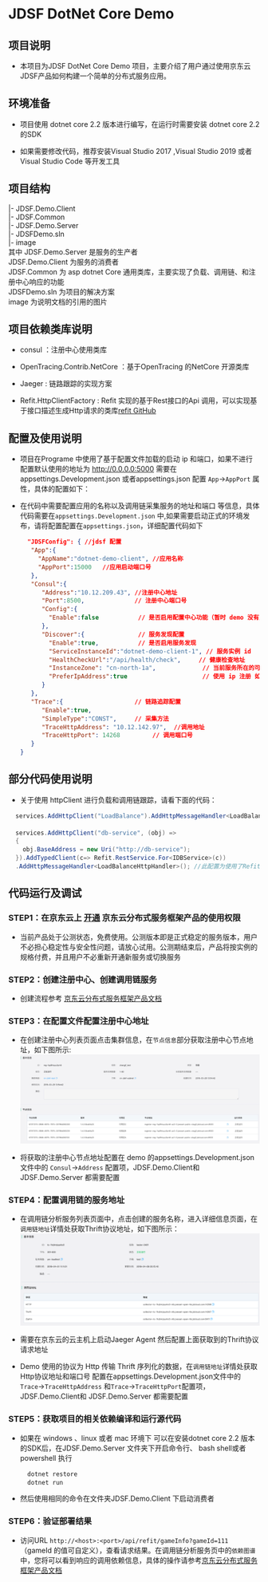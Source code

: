 # JDSF DotNet Core Demo

## 项目说明

* 本项目为JDSF DotNet Core Demo 项目，主要介绍了用户通过使用京东云JDSF产品如何构建一个简单的分布式服务应用。

## 环境准备

* 项目使用 dotnet core 2.2 版本进行编写，在运行时需要安装 dotnet core 2.2 的SDK

* 如果需要修改代码，推荐安装Visual Studio 2017 ,Visual Studio 2019 或者 Visual Studio Code 等开发工具
  
## 项目结构

|- JDSF.Demo.Client  
|- JDSF.Common  
|- JDSF.Demo.Server  
|- JDSFDemo.sln  
|- image  
其中 JDSF.Demo.Server  是服务的生产者  
JDSF.Demo.Client   为服务的消费者  
JDSF.Common 为 asp dotnet Core 通用类库，主要实现了负载、调用链、和注册中心响应的功能  
JDSFDemo.sln 为项目的解决方案  
image 为说明文档的引用的图片

## 项目依赖类库说明

* consul ：注册中心使用类库

* OpenTracing.Contrib.NetCore ：基于OpenTracing 的NetCore 开源类库

* Jaeger : 链路跟踪的实现方案

* Refit.HttpClientFactory : Refit 实现的基于Rest接口的Api 调用，可以实现基于接口描述生成Http请求的类库[refit GitHub](https://github.com/reactiveui/refit)

## 配置及使用说明

* 项目在Programe 中使用了基于配置文件加载的启动 ip 和端口，如果不进行配置默认使用的地址为 http://0.0.0.0:5000 需要在 appsettings.Development.json 或者appsettings.json 配置 `App`->`AppPort` 属性，具体的配置如下：  

* 在代码中需要配置应用的名称以及调用链采集服务的地址和端口 等信息，具体代码需要在`appsettings.Development.json` 中,如果需要启动正式的环境发布，请将配置配置在`appsettings.json`，详细配置代码如下

  ```json
    "JDSFConfig": { //jdsf 配置
     "App":{
       "AppName":"dotnet-demo-client", //应用名称
       "AppPort":15000   //应用启动端口号
     },
     "Consul":{
        "Address":"10.12.209.43", //注册中心地址
        "Port":8500,              // 注册中心端口号
        "Config":{
          "Enable":false           // 是否启用配置中心功能（暂时 demo 没有支持此功能）
        },
        "Discover":{               // 服务发现配置
          "Enable":true,           // 是否启用服务发现
          "ServiceInstanceId":"dotnet-demo-client-1", // 服务实例 id
          "HealthCheckUrl":"/api/health/check",     // 健康检查地址
          "InstanceZone": "cn-north-1a",             // 当前服务所在的可用区
          "PreferIpAddress":true                     // 使用 ip 注册 如果为 false 使用域名注册
        }
     },
     "Trace":{                    // 链路追踪配置
        "Enable":true,
        "SimpleType":"CONST",     // 采集方法
        "TraceHttpAddress": "10.12.142.97",  //调用地址
        "TraceHttpPort": 14268         // 调用端口号
     }
  }
  ```

## 部分代码使用说明

* 关于使用 httpClient 进行负载和调用链跟踪，请看下面的代码：

```csharp
  services.AddHttpClient("LoadBalance").AddHttpMessageHandler<LoadBalanceHttpHandler>(); // 添加负载使用的HttpClientFactory LoadBalanceHttpHandler 默认已经注入对象，此Handler 实现了负载的自动判断逻辑

  services.AddHttpClient("db-service", (obj) =>
  {
    obj.BaseAddress = new Uri("http://db-service");
  }).AddTypedClient(c=> Refit.RestService.For<IDBService>(c))
  .AddHttpMessageHandler<LoadBalanceHttpHandler>(); //此配置为使用了Refit 创建的服务，可以直接注入相关的接口进行调用
```

## 代码运行及调试

### STEP1：在京东云上 [开通](https://www.jdcloud.com/cn/public/testApply/jdsf) 京东云分布式服务框架产品的使用权限

* 当前产品处于公测状态，免费使用。公测版本即是正式稳定的服务版本，用户不必担心稳定性与安全性问题，请放心试用。公测期结束后，产品将按实例的规格付费，并且用户不必重新开通新服务或切换服务

### STEP2：创建注册中心、创建调用链服务

* 创建流程参考 [京东云分布式服务框架产品文档](https://docs.jdcloud.com/cn/jd-distributed-service-framework/product-overview)

### STEP3：在配置文件配置注册中心地址

* 在创建注册中心列表页面点击集群信息，在`节点信息`部分获取注册中心节点地址，如下图所示: ![注册中心详情](./image/registrydetail.jpg "注册中心详情")

* 将获取的注册中心节点地址配置在 demo 的appsettings.Development.json文件中的  `Consul`->`Address` 配置项，JDSF.Demo.Client和 JDSF.Demo.Server 都需要配置

### STEP4：配置调用链的服务地址

* 在调用链分析服务列表页面中，点击创建的服务名称，进入详细信息页面，在`调用链地址`详情处获取Thrift协议地址，如下图所示：![调用链分析服务详情](./image/tracedetail.png "调用链分析服务详情")

* 需要在京东云的云主机上启动Jaeger Agent 然后配置上面获取到的Thrift协议请求地址

* Demo 使用的协议为 Http 传输 Thrift 序列化的数据，在`调用链地址`详情处获取Http协议地址和端口号 配置在appsettings.Development.json文件中的`Trace`->`TraceHttpAddress` 和`Trace`->`TraceHttpPort`配置项，JDSF.Demo.Client和 JDSF.Demo.Server 都需要配置

### STEP5：获取项目的相关依赖编译和运行源代码

* 如果在 windows 、linux 或者 mac 环境下 可以在安装dotnet core 2.2 版本的SDK后，在JDSF.Demo.Server 文件夹下开启命令行、 bash shell或者 powershell 执行

  ```powershell
    dotnet restore
    dotnet run
  ```

* 然后使用相同的命令在文件夹JDSF.Demo.Client 下启动消费者

### STEP6：验证部署结果

* 访问URL `http://<host>:<port>/api/refit/gameInfo?gameId=111`（gameId 的值可自定义），查看请求结果。在调用链分析服务页中的`依赖图谱` 中，您将可以看到响应的调用依赖信息，具体的操作请参考[京东云分布式服务框架产品文档](https://docs.jdcloud.com/cn/jd-distributed-service-framework/product-overview)
